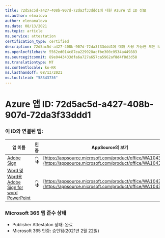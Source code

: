 ```yaml
---
title: 72d5ac5d-a427-408b-907d-72da3f33ddd1에 대한 Azure 앱 ID 정보
ms.author: elmalova
author: elenamalova
ms.date: 08/13/2021
ms.topic: article
ms.service: attestation
certification_type: certified
description: 72d5ac5d-a427-408b-907d-72da3f33ddd1에 대해 사용 가능한 모든 보안 및 규정 준수 정보입니다.
ms.openlocfilehash: 5562ed014c87ea229928acfbe300c0534a449883
ms.sourcegitcommit: 89e0443433dfa6a727a657ca5962af8d4f8d3d58
ms.translationtype: MT
ms.contentlocale: ko-KR
ms.lasthandoff: 08/13/2021
ms.locfileid: "58343736"
---
```

# <a name="azure-app-id-72d5ac5d-a427-408b-907d-72da3f33ddd1"></a>Azure 앱 ID: 72d5ac5d-a427-408b-907d-72da3f33ddd1


### <a name="apps-associated-with-this-id"></a>이 ID와 연결된 앱:
| **앱 이름** | **인증** | **AppSource의 보기** |
|--------------|---------------|-----------------------|
| [Adobe Sign](https://docs.microsoft.com/microsoft-365-app-certification/forward/WA104381233) | <img alt="Certified application badge" src="../media/certified-badge.png" height="25" width="25" /> | [https://appsource.microsoft.com/product/office/WA104381233](https://appsource.microsoft.com/product/office/WA104381233) |
| [Word 및 Word용 Adobe Sign for word PowerPoint](https://docs.microsoft.com/microsoft-365-app-certification/forward/WA104381155) | <img alt="Certified application badge" src="../media/certified-badge.png" height="25" width="25" /> | [https://appsource.microsoft.com/product/office/WA104381155](https://appsource.microsoft.com/product/office/WA104381155) |

### <a name="microsoft-365-app-compliance-status"></a>Microsoft 365 앱 준수 상태
- Publisher Attestaton 상태: 완료
- Microsoft 365 인증: 승인됨(2021년 2월 22일)
